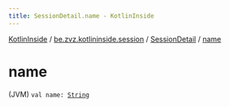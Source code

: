 ```yaml
---
title: SessionDetail.name - KotlinInside
---
```


[KotlinInside](../../index.html) / [be.zvz.kotlininside.session](../index.html) / [SessionDetail](index.html) / [name](./name.html)

# name

(JVM) `val name: `[`String`](https://kotlinlang.org/api/latest/jvm/stdlib/kotlin/-string/index.html)